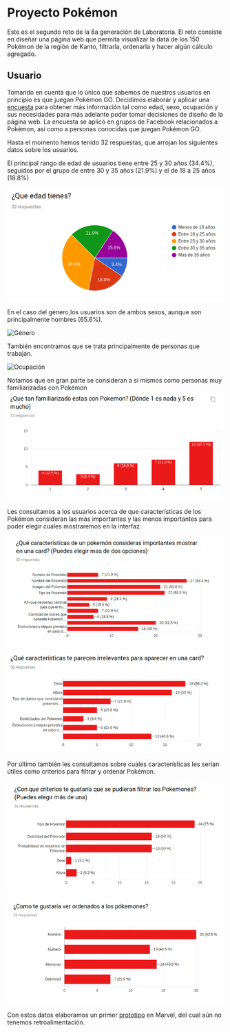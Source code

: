 # Proyecto Pokémon

Este es el segundo reto de la 8a generación de Laboratoria. El reto consiste en diseñar una página web que permita visualizar la data de los 150 Pokémon de la región de Kanto, filtrarla, ordenarla y hacer algún cálculo agregado.

## Usuario

Tomando en cuenta que lo único que sabemos de nuestros usuarios en principio es que juegan Pokémon GO. Decidimos elaborar y aplicar una [encuesta](https://forms.gle/w6sJvejhR46GrrDy7) para obtener más información tal como edad, sexo, ocupación y sus necesidades para más adelante poder tomar decisiones de diseño de la página web. La encuesta se aplicó en grupos de Facebook relacionados a Pokémon, así como a personas conocidas que juegan Pokémon GO.

Hasta el momento hemos tenido 32 respuestas, que arrojan los siguientes datos sobre los usuarios.

El principal rango de edad de usuarios tiene entre 25 y 30 años (34.4%), seguidos por el grupo de entre 30 y 35 años (21.9%) y el de 18 a 25 años (18.8%)

![Edad de los encuestados](Images/Edad.png)

En el caso del género,los usuarios son de ambos sexos, aunque son principalmente hombres (65.6%).

![Género](Images/Género.png)

También encontramos que se trata principalmente de personas que trabajan.

![Ocupación](Images/Ocupación.png)

Notamos que en gran parte se consideran a si mismos como personas muy familiarizadas con Pokémon
![Familiaridad](Images/Fam.png)

Les consultamos a los usuarios acerca de que características de los Pokémon consideran las más importantes y las menos importantes para poder elegir cuales mostraremos en la interfaz.

![Características importantes](Images/Relevantes.png)
![Características prescindibles](Images/Irrelevantes.png)

Por último también les consultamos sobre cuales características les serían útiles como criterios para filtrar y ordenar Pokémon.

![Filtrar](Images/Filtrar.png)
![Ordenar](Images/Ordenar.png)

Con estos datos elaboramos un primer [prototipo](https://marvelapp.com/9327c7g/screen/58721616) en Marvel, del cual aún no tenemos retroalimentación.
